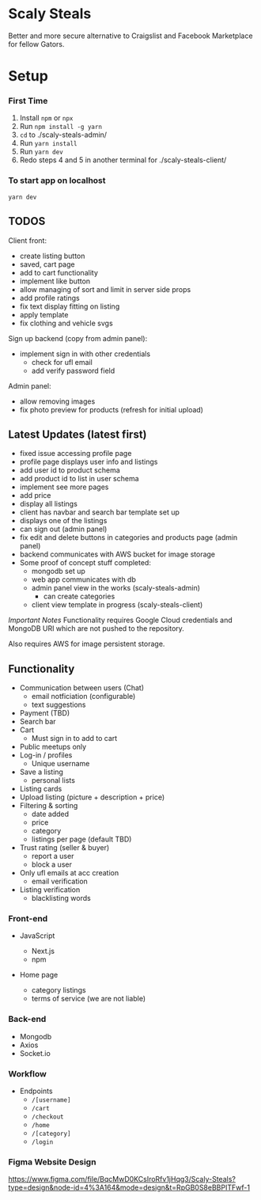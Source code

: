 # Scaly Steals
Better and more secure alternative to Craigslist and Facebook Marketplace for fellow Gators.

# Setup
### First Time
1. Install `npm` or `npx`
2. Run `npm install -g yarn`
3. `cd` to ./scaly-steals-admin/
4. Run `yarn install`
5. Run `yarn dev`
6. Redo steps 4 and 5 in another terminal for ./scaly-steals-client/

### To start app on localhost
`yarn dev`

## TODOS
Client front:
- create listing button
- saved, cart page
- add to cart functionality
- implement like button
- allow managing of sort and limit in server side props
- add profile ratings
- fix text display fitting on listing
- apply template
- fix clothing and vehicle svgs

Sign up backend (copy from admin panel):
- implement sign in with other credentials
  - check for ufl email
  - add verify password field

Admin panel:
- allow removing images
- fix photo preview for products (refresh for initial upload)

## Latest Updates (latest first)
- fixed issue accessing profile page
- profile page displays user info and listings
- add user id to product schema
- add product id to list in user schema
- implement see more pages
- add price
- display all listings
- client has navbar and search bar template set up
- displays one of the listings
- can sign out (admin panel)
- fix edit and delete buttons in categories and products page (admin panel)
- backend communicates with AWS bucket for image storage
- Some proof of concept stuff completed:
  - mongodb set up
  - web app communicates with db
  - admin panel view in the works (scaly-steals-admin)
    - can create categories
  - client view template in progress (scaly-steals-client)

*Important Notes*
Functionality requires Google Cloud credentials and MongoDB URI which are not pushed to the repository.

Also requires AWS for image persistent storage.

## Functionality
- Communication between users (Chat)
  - email notficiation (configurable)
  - text suggestions
- Payment (TBD)
- Search bar
- Cart
  - Must sign in to add to cart
- Public meetups only
- Log-in / profiles
  - Unique username
- Save a listing
  - personal lists
- Listing cards
- Upload listing (picture + description + price)
- Filtering & sorting
  - date added
  - price
  - category
  - listings per page (default TBD)
- Trust rating (seller & buyer)
  - report a user
  - block a user
- Only ufl emails at acc creation
  - email verification
- Listing verification
  - blacklisting words

### Front-end
- JavaScript
  - Next.js
  - npm
 
- Home page
  - category listings
  - terms of service (we are not liable)

### Back-end
- Mongodb
- Axios
- Socket.io

### Workflow
- Endpoints
  - `/[username]`
  - `/cart`
  - `/checkout`
  - `/home`
  - `/[category]`
  - `/login`

### Figma Website Design
https://www.figma.com/file/BqcMwD0KCsIroRfv1jHqg3/Scaly-Steals?type=design&node-id=4%3A164&mode=design&t=RpGB0S8eBBPITFwf-1
